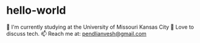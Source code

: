 # hello-world
🔭 I'm currently studying at the University of Missouri Kansas City 💬 Love to discuss tech. 📫 Reach me at: pendlianvesh@gmail.com
